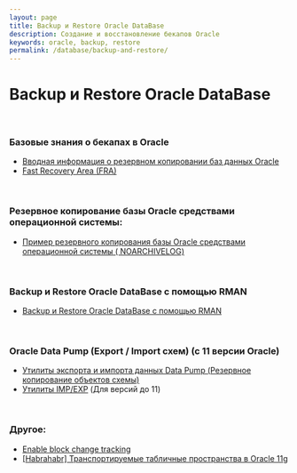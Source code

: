 ```yaml
---
layout: page
title: Backup и Restore Oracle DataBase
description: Создание и восстановление бекапов Oracle
keywords: oracle, backup, restore
permalink: /database/backup-and-restore/
---
```



# Backup и Restore Oracle DataBase


<br/>

### Базовые знания о бекапах в Oracle

<ul>
    <li>
        <a href="/database/backup-and-restore/oracle-database-backup/">Вводная информация о резервном копировании баз данных Oracle</a>
    </li>
    <li>
        <a href="/database/backup-and-restore/fra/">Fast Recovery Area (FRA)</a>
    </li>
</ul>


<br/>

### Резервное копирование базы Oracle средствами операционной системы:

<ul>
    <li>
        <a href="/database/backup-and-restore/copy/">Пример резервного копирования базы Oracle средствами операционной системы ( NOARCHIVELOG)</a>
    </li>
</ul>

<br/>


### Backup и Restore Oracle DataBase с помощью RMAN


<ul>
    <li>
        <a href="/database/backup-and-restore/rman/">Backup и Restore Oracle DataBase с помощью RMAN</a>
    </li>
</ul>



<br/>

### Oracle Data Pump (Export / Import схем) (с 11 версии Oracle)


<ul>
    <li>
        <a href="/database/backup-and-restore/oracle-data-pump/">Утилиты экспорта и импорта данных Data Pump (Резервное копирование объектов схемы)</a>
    </li>
    <li>
        <a href="http://odba.ru/showthread.php?t=28">Утилиты IMP/EXP</a> (Для версий до 11)
    </li>
</ul>


<br/>

### Другое:

<ul>
    <li>
        <a href="/database/backup-and-restore/block-change-tracking/">Enable block change tracking</a>
    </li>
    <li>
        <a href="/database/backup-and-restore/oracle-11-transportable-tablespaces/">[Habrahabr] Транспортируемые табличные пространства в Oracle 11g</a>
    </li>
</ul>
